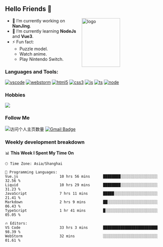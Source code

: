 ## Hello Friends 👋

<img src="https://github-readme-stats.vercel.app/api?username=Eugeniocode&show_icons=true&theme=vue" alt="logo" height="160" align="right" width="50%" />

- 🔭 I’m currently working on **NanJing**.
- 🌱 I’m currently learning **NodeJs** and **Vue3**.
- ⚡ Fun fact: 
  - Puzzle model.
  - Watch anime.
  - Play Nintendo Switch.



### Languages and Tools:

[![vscode](https://img.shields.io/badge/Visual%20Studio%20Code-blue?style=flat-square&logo=visualstudiocode&logoColor=ffffff)]()
[![webstorm](https://img.shields.io/badge/webstorm-528DD7?style=flat-square&logo=webstorm&logoColor=#ffffff)]()
[![html5](https://img.shields.io/badge/-HTML5-F16528?style=flat-square&logo=html5&logoColor=ffffff)]()
[![css3](https://img.shields.io/badge/-CSS3-3699D5?style=flat-square&logo=css3&logoColor=ffffff)]()
[![js](https://img.shields.io/badge/-Javascript-F0DA50?style=flat-square&logo=javascript&logoColor=ffffff)]()
[![ts](https://img.shields.io/badge/-Typescript-083061?style=flat-square&logo=typescript&logoColor=ffffff)]()
[![node](https://img.shields.io/badge/-Node.js-80BD00?style=flat-square&logo=nodedotjs&logoColor=ffffff)]()


### Hobbies

![](https://img.shields.io/badge/-Nintendo%20Switch-e60012?style=flat-square&logo=nintendo%20switch&logoColor=ffffff)

### Follow Me
![访问个人主页数量](https://komarev.com/ghpvc/?username=Eugeniocode&color=blue)
[![Gmail Badge](https://img.shields.io/badge/mail-eugeniocode@yeah.net-blue?style=flat&logo=Gmail&logoColor=white&link=mailto:eugeniocode@yeah.net)](mailto:eugeniocode@yeah.net)


### Weekly development breakdown
<!--START_SECTION:waka-->
📊 **This Week I Spent My Time On** 

```text
🕑︎ Time Zone: Asia/Shanghai

💬 Programming Languages: 
Vue.js                   10 hrs 56 mins      ████████░░░░░░░░░░░░░░░░░   32.56 % 
Liquid                   10 hrs 29 mins      ████████░░░░░░░░░░░░░░░░░   31.23 % 
JavaScript               7 hrs 11 mins       █████░░░░░░░░░░░░░░░░░░░░   21.41 % 
Markdown                 2 hrs 9 mins        ██░░░░░░░░░░░░░░░░░░░░░░░   06.43 % 
TypeScript               1 hr 41 mins        █░░░░░░░░░░░░░░░░░░░░░░░░   05.05 % 

🔥 Editors: 
VS Code                  33 hrs 3 mins       █████████████████████████   98.39 % 
WebStorm                 32 mins             ░░░░░░░░░░░░░░░░░░░░░░░░░   01.61 % 
```


<!--END_SECTION:waka-->

